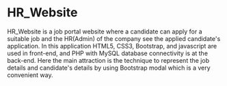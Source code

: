 # HR_Website
HR_Website is a job portal website where a candidate can apply for a suitable job and the HR(Admin) of the company see the applied candidate's application. In this application HTML5, CSS3, Bootstrap, and javascript are used in front-end, and PHP with MySQL database connectivity is at the back-end. Here the main attraction is the technique to represent the job details and candidate's details by using Bootstrap modal which is a very convenient way.
